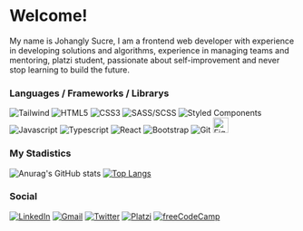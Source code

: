 # Welcome!

My name is Johangly Sucre, I am a frontend web developer with experience in developing solutions and algorithms, experience in managing teams and mentoring, platzi student, passionate about self-improvement and never stop learning to build the future.

### Languages / Frameworks / Librarys

<p>
  <img alt="Tailwind" src="https://img.shields.io/badge/-Tailwind-%23333333.svg?&style=for-the-badge&logo=tailwindcss&logoColor=07B6D5" />
  <img alt="HTML5" src="https://img.shields.io/badge/-HTML5-%23E34F26.svg?&style=for-the-badge&logo=HTML5&logoColor=white" />
  <img alt="CSS3" src="https://img.shields.io/badge/-Css3-%231572B6.svg?&style=for-the-badge&logo=css3&logoColor=white" />
  <img alt="SASS/SCSS" src="https://img.shields.io/badge/-SASS/SCSS-%23CC6699.svg?&style=for-the-badge&logo=SASS&logoColor=white" />
  <img alt="Styled Components" src="https://img.shields.io/badge/-Styled_Components-%23db7092.svg?&style=for-the-badge&logo=styled-components&logoColor=white" />
  <img alt="Javascript" src="https://img.shields.io/badge/-JavaScript-%23F7DF1E.svg?&style=for-the-badge&logo=javascript&logoColor=333" />
  <img alt="Typescript" src="https://img.shields.io/badge/-TypeScript-%234488ee.svg?&style=for-the-badge&logo=typescript&logoColor=white" />
<!--   <img alt="Webpack" src="https://img.shields.io/badge/-Webpack-8DD6F9?style=flat-square&logo=webpack&logoColor=white" /> -->
<!--   <img alt="Nodejs" src="https://camo.githubusercontent.com/16c921bc8fbac9756892f9344acbe27a5be09b60671d9db1fc8a6cb33b5cccd6/68747470733a2f2f696d672e736869656c64732e696f2f62616467652f2d4e6f64652e6a732d3343383733413f7374796c653d666c6174266c6f676f3d4e6f64652e6a73266c6f676f436f6c6f723d7768697465" /> -->
  <img alt="React" src="https://img.shields.io/badge/-React-%2345b8d8.svg?&style=for-the-badge&logo=react&logoColor=white" />
<!--   <img alt="React Router" src="https://img.shields.io/badge/-React_Router-CA4245?style=flat-square&logo=react-router&logoColor=white" /> -->
<!--   <img alt="Redux" src="https://img.shields.io/badge/-Redux-764ABC?style=flat-square&logo=redux&logoColor=white" /> -->
  <img alt="Bootstrap" src="https://img.shields.io/badge/-Bootstrap-%23712CF9.svg?&style=for-the-badge&logo=bootstrap&logoColor=white" />
<!--   <img alt="Postman" src="https://img.shields.io/badge/-Postman-FF6C37?style=flat-square&logo=postman&logoColor=white" /> -->
<!--   <img alt="MySQL" src="https://img.shields.io/badge/MySQL-00000F?style=for-the-badge&logo=mysql&logoColor=white" width="81px" height="20px"/> -->
<!--   <img alt="MongoDB" src="https://img.shields.io/badge/MongoDB-4EA94B?style=for-the-badge&logo=mongodb&logoColor=white" width="81px" height="20px"/> -->
<!--   <img alt="Postgres" src="https://img.shields.io/badge/PostgreSQL-316192?style=for-the-badge&logo=postgresql&logoColor=white" width="81px" height="20px"/> -->
<!--   <img alt="SQLite" src="https://img.shields.io/badge/SQLite-07405E?style=for-the-badge&logo=sqlite&logoColor=white" width="81px" height="20px"/> -->
<!--   <img alt="Sequelize" src="https://img.shields.io/badge/sequelize-323330?style=for-the-badge&logo=sequelize&logoColor=blue" width="81px" height="20px"/> -->
  <img alt="Git" src="https://img.shields.io/badge/-Git-%23F05032.svg?&style=for-the-badge&logo=git&logoColor=white" />
  <img alt="Figma" style="width:27px" src="https://raw.githubusercontent.com/rahulbanerjee26/githubAboutMeGenerator/main/icons/figma.svg" />
  
<!--   <img alt="Npm" src="https://img.shields.io/badge/-NPM-CB3837?style=flat-square&logo=npm&logoColor=white" /> -->
<!--   <img alt="Vercel" src="https://img.shields.io/badge/-Vercel-000000?style=flat-square&logo=vercel&logoColor=white" /> -->
<!--   <img alt="Heroku" src="https://img.shields.io/badge/Heroku-430098?style=for-the-badge&logo=heroku&logoColor=white" width="81px" height="20px"/> -->
</p>

### My Stadistics

![Anurag's GitHub stats](https://github-readme-stats.vercel.app/api?username=johangly&show_icons=true)
[![Top Langs](https://github-readme-stats.vercel.app/api/top-langs/?username=johangly&layout=compact)](https://github.com/johangly/github-readme-stats)

### Social

<p>
  <a href="https://www.linkedin.com/in/johangly-sucre/" target="_blank"><img alt="LinkedIn" src="https://img.shields.io/badge/-Linkedin-%230077B5.svg?&style=for-the-badge&logo=linkedin&logoColor=white" /></a>
  <a href="johanglyfabiansucre@gmail.com" target="_blank"><img alt="Gmail" src="https://img.shields.io/badge/-Gmail-EA4335?style=for-the-badge&logo=gmail&logoColor=white" /></a>
  <a href="https://twitter.com/Suhangly" target="_blank"><img alt="Twitter" src="https://img.shields.io/badge/-twitter-%2300acee.svg?&style=for-the-badge&logo=twitter&logoColor=white" /></a>
  <a href="https://platzi.com/p/johanglysucre/" target="_blank"><img alt="Platzi" src="https://img.shields.io/badge/-platzi-%23273b47.svg?&style=for-the-badge&logo=platzi&logoColor=98ca3f" /></a>
  <a href="https://www.freecodecamp.org/espanol/johangly_sucre" target="_blank"><img alt="freeCodeCamp" src="https://img.shields.io/badge/-freeCodeCamp-%23333333.svg?&style=for-the-badge&logo=freeCodeCamp&logoColor=white" /></a>
</p>
